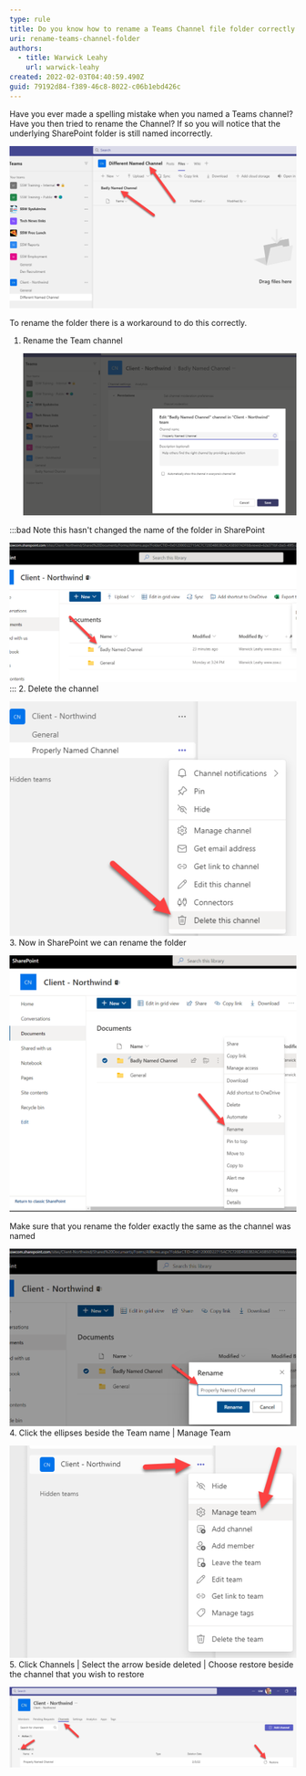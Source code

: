 ```yaml
---
type: rule
title: Do you know how to rename a Teams Channel file folder correctly
uri: rename-teams-channel-folder
authors:
  - title: Warwick Leahy
    url: warwick-leahy
created: 2022-02-03T04:40:59.490Z
guid: 79192d84-f389-46c8-8022-c06b1ebd426c
---
```

Have you ever made a spelling mistake when you named a Teams channel? Have you then tried to rename the Channel? If so you will notice that the underlying SharePoint folder is still named incorrectly.

![Figure: Badly named channel](renamingachannel0.png)

<!--endintro-->

To rename the folder there is a workaround to do this correctly.

1. Rename the Team channel

   ![Figure: Renaming the channel](renamingachannel2.png)

:::bad
Note this hasn't changed the name of the folder in SharePoint

![Figure: The folder hasn't changed names](renamingachannel3.png)
:::
2. Delete the channel

   ![Figure: Delete the channel](renamingachannel4.png)
3. Now in SharePoint we can rename the folder

   ![Figure: Renaming the folder in SharePoint](renamingachannel5.png)

   Make sure that you rename the folder exactly the same as the channel was named

   ![Figure: Make sure the name is the same as the channel](renamingachannel6.png)
4. Click the ellipses beside the Team name | Manage Team

   ![Figure: Manage the Team](renamingachannel7.png)
5. Click Channels | Select the arrow beside deleted | Choose restore beside the channel that you wish to restore

   ![Figure: Restore the channel](renamingachannel8.png)